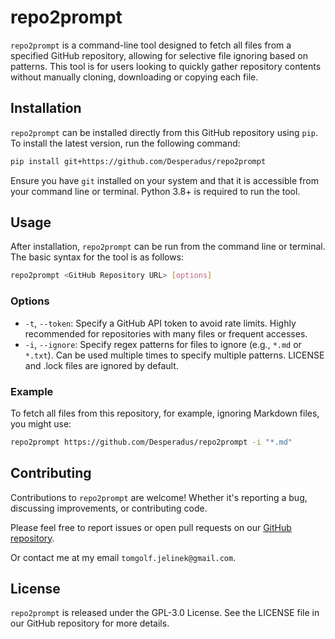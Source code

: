 # repo2prompt

`repo2prompt` is a command-line tool designed to fetch all files from a specified GitHub repository, allowing for selective file ignoring based on patterns. This tool is for users looking to quickly gather repository contents without manually cloning, downloading or copying each file.

## Installation

`repo2prompt` can be installed directly from this GitHub repository using `pip`. To install the latest version, run the following command:

```bash
pip install git+https://github.com/Desperadus/repo2prompt
```

Ensure you have `git` installed on your system and that it is accessible from your command line or terminal. Python 3.8+ is required to run the tool.

## Usage

After installation, `repo2prompt` can be run from the command line or terminal. The basic syntax for the tool is as follows:

```bash
repo2prompt <GitHub Repository URL> [options]
```

### Options

- `-t`, `--token`: Specify a GitHub API token to avoid rate limits. Highly recommended for repositories with many files or frequent accesses.
- `-i`, `--ignore`: Specify regex patterns for files to ignore (e.g., `*.md` or `*.txt`). Can be used multiple times to specify multiple patterns. LICENSE and .lock files are ignored by default.

### Example

To fetch all files from this repository, for example, ignoring Markdown files, you might use:

```bash
repo2prompt https://github.com/Desperadus/repo2prompt -i "*.md"
```

## Contributing

Contributions to `repo2prompt` are welcome! Whether it's reporting a bug, discussing improvements, or contributing code.

Please feel free to report issues or open pull requests on our [GitHub repository](https://github.com/Desperadus/repo2prompt).

Or contact me at my email `tomgolf.jelinek@gmail.com`.

## License

`repo2prompt` is released under the GPL-3.0 License. See the LICENSE file in our GitHub repository for more details.
